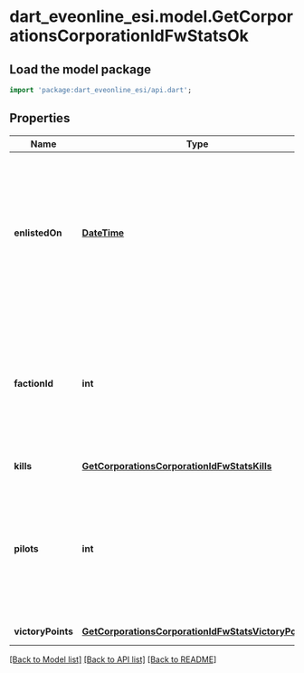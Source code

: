 # dart_eveonline_esi.model.GetCorporationsCorporationIdFwStatsOk

## Load the model package
```dart
import 'package:dart_eveonline_esi/api.dart';
```

## Properties
Name | Type | Description | Notes
------------ | ------------- | ------------- | -------------
**enlistedOn** | [**DateTime**](DateTime.md) | The enlistment date of the given corporation into faction warfare. Will not be included if corporation is not enlisted in faction warfare | [optional] [default to null]
**factionId** | **int** | The faction the given corporation is enlisted to fight for. Will not be included if corporation is not enlisted in faction warfare | [optional] [default to null]
**kills** | [**GetCorporationsCorporationIdFwStatsKills**](GetCorporationsCorporationIdFwStatsKills.md) |  | [default to null]
**pilots** | **int** | How many pilots the enlisted corporation has. Will not be included if corporation is not enlisted in faction warfare | [optional] [default to null]
**victoryPoints** | [**GetCorporationsCorporationIdFwStatsVictoryPoints**](GetCorporationsCorporationIdFwStatsVictoryPoints.md) |  | [default to null]

[[Back to Model list]](../README.md#documentation-for-models) [[Back to API list]](../README.md#documentation-for-api-endpoints) [[Back to README]](../README.md)


